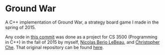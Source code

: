 # Ground War
A C++ implementation of Ground War, a strategy board game I made in the spring of 2015.  

Any code in [this commit](https://github.com/LucasPickering/Ground-War-Cpp/commit/e95774b94736ac157e028d1bc44d342436bb9967)
was done as a project for CS 3500 (Programming in C++) in the fall of 2015 by myself, 
[Nicolas Berio LeBeau](https://github.com/nicobl), and [Christopher Che](https://github.com/chechris). 
That original repository can be found [here](https://github.ccs.neu.edu/pickl/GroundWar).
